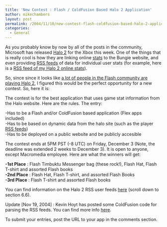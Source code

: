 ```yaml
---
title: 'New Contest : Flash / ColdFusion Based Halo 2 Application'
author: mikechambers
layout: post
permalink: /2004/11/10/new-contest-flash-coldfusion-based-halo-2-application/
categories:
  - General
---
```



As you probably know by now by all of the posts in the community, Microsoft has released [Halo 2][1] for the Xbox this week. One of the things that is really cool is how they are linking online [stats][2] to the Bungie website, and even providing [RSS feeds][3] of data for individual user stats (for example, here is a [RSS feed of my Halo 2 online stats][4]). 

So, since since it looks like [a lot of people in the Flash community are playing Halo 2][5], I figured this would be the perfect opportunity for a new contest. So, here it is:  
<!--more-->

  
The contest is for the best application that uses game stat information from the Halo website. Here are the rules. The entry:

-Has to be a Flash and/or ColdFusion based application (Flex apps included)  
-Has to be based on dynamic data from the halo site (such as the player [RSS feeds][3])  
-Has to be deployed on a public website and be publicly accesible

The contest ends at 5PM PST (-8 UTC) on Friday, December 3 (Note, the deadline was extended 2 weeks to December 3). It is open to anyone, except Macromedia employee. Here are what the winners will get:

**-1st Place** : Flash Timbuktu Messenger bag (these rock!), Flash Hat, Flash T-shirt and assorted Flash books  
**-2nd Place** : Flash Hat, Flash T-shirt, and assorted Flash Books  
**-3rd Place** : Flash T-shirt and assorted Flash books

You can find information on the Halo 2 RSS user feeds [here][3] (scroll down to section 6.6).

Update [Nov 19, 2004] : Kevin Hoyt has posted some ColdFusion code for parsing the RSS feeds. You can find more info [here][6].

To submit your entries, post the URL to your app in the comments section.

 [1]: http://www.xbox.com/en-US/halo2/default.htm?level3=halo2&level2=heroblurb&level1=enushome
 [2]: http://www.bungie.net/Stats/
 [3]: http://www.bungie.net/Help/page.aspx?section=Pages&subsection=Main&Page=6
 [4]: http://www.bungie.net/stats/halo2rss.ashx?i=162543&k=1476425449
 [5]: /mxna/search.cfm?searchTerm=halo
 [6]: /hoyt/archives/006380.cfm